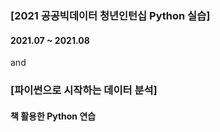 ### [2021 공공빅데이터 청년인턴십 Python 실습]
#### 2021.07 ~ 2021.08

and

### [파이썬으로 시작하는 데이터 분석]
#### 책 활용한 Python 연습
